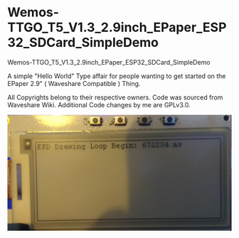 # Wemos-TTGO_T5_V1.3_2.9inch_EPaper_ESP32_SDCard_SimpleDemo
Wemos-TTGO_T5_V1.3_2.9inch_EPaper_ESP32_SDCard_SimpleDemo

A simple "Hello World" Type affair for people wanting to get started on the EPaper 2.9" ( Waveshare Compatible ) Thing.

All Copyrights belong to their respective owners. Code was sourced from Waveshare Wiki. Additional Code changes by me are GPLv3.0.


![Alt text](drawing_demo.jpg?raw=true "DrawingDemo")
